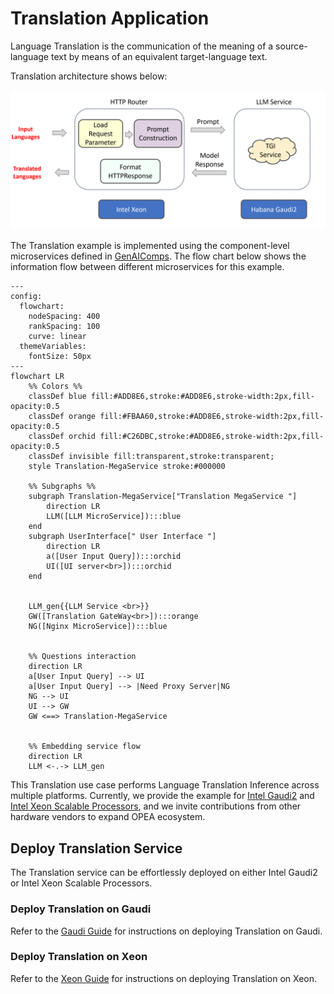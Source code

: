 # Translation Application

Language Translation is the communication of the meaning of a source-language text by means of an equivalent target-language text.

Translation architecture shows below:

![architecture](./assets/img/translation_architecture.png)

The Translation example is implemented using the component-level microservices defined in [GenAIComps](https://github.com/opea-project/GenAIComps). The flow chart below shows the information flow between different microservices for this example.

```mermaid
---
config:
  flowchart:
    nodeSpacing: 400
    rankSpacing: 100
    curve: linear
  themeVariables:
    fontSize: 50px
---
flowchart LR
    %% Colors %%
    classDef blue fill:#ADD8E6,stroke:#ADD8E6,stroke-width:2px,fill-opacity:0.5
    classDef orange fill:#FBAA60,stroke:#ADD8E6,stroke-width:2px,fill-opacity:0.5
    classDef orchid fill:#C26DBC,stroke:#ADD8E6,stroke-width:2px,fill-opacity:0.5
    classDef invisible fill:transparent,stroke:transparent;
    style Translation-MegaService stroke:#000000

    %% Subgraphs %%
    subgraph Translation-MegaService["Translation MegaService "]
        direction LR
        LLM([LLM MicroService]):::blue
    end
    subgraph UserInterface[" User Interface "]
        direction LR
        a([User Input Query]):::orchid
        UI([UI server<br>]):::orchid
    end


    LLM_gen{{LLM Service <br>}}
    GW([Translation GateWay<br>]):::orange
    NG([Nginx MicroService]):::blue


    %% Questions interaction
    direction LR
    a[User Input Query] --> UI
    a[User Input Query] --> |Need Proxy Server|NG
    NG --> UI
    UI --> GW
    GW <==> Translation-MegaService


    %% Embedding service flow
    direction LR
    LLM <-.-> LLM_gen

```

This Translation use case performs Language Translation Inference across multiple platforms. Currently, we provide the example for [Intel Gaudi2](https://www.intel.com/content/www/us/en/products/details/processors/ai-accelerators/gaudi-overview.html) and [Intel Xeon Scalable Processors](https://www.intel.com/content/www/us/en/products/details/processors/xeon.html), and we invite contributions from other hardware vendors to expand OPEA ecosystem.

## Deploy Translation Service

The Translation service can be effortlessly deployed on either Intel Gaudi2 or Intel Xeon Scalable Processors.

### Deploy Translation on Gaudi

Refer to the [Gaudi Guide](./docker_compose/intel/hpu/gaudi/README.md) for instructions on deploying Translation on Gaudi.

### Deploy Translation on Xeon

Refer to the [Xeon Guide](./docker_compose/intel/cpu/xeon/README.md) for instructions on deploying Translation on Xeon.
